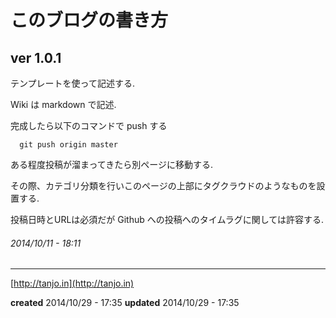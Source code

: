 # このブログの書き方

## ver 1.0.1

テンプレートを使って記述する.

Wiki は markdown で記述.

完成したら以下のコマンドで push する

```
  git push origin master
```

ある程度投稿が溜まってきたら別ページに移動する.

その際、カテゴリ分類を行いこのページの上部にタグクラウドのようなものを設置する.

投稿日時とURLは必須だが Github への投稿へのタイムラグに関しては許容する.


###### *2014/10/11 - 18:11*

---

[http://tanjo.in](http://tanjo.in)

**created** 2014/10/29 - 17:35
**updated** 2014/10/29 - 17:35
